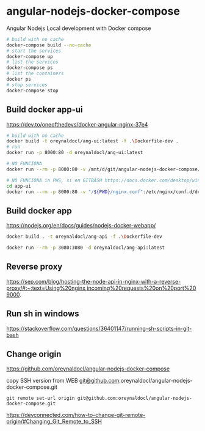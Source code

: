 # angular-nodejs-docker-compose
Angular Nodejs Local development with Docker compose 

```bash
# build with no cache
docker-compose build --no-cache
# start the services
docker-compose up
# list the services
docker-compose ps
# list the containers
docker ps
# stop services
docker-compose stop
```

## Build docker app-ui
https://dev.to/oneofthedevs/docker-angular-nginx-37e4

```bash
# build with no cache
docker build -t oreynaldocl/ang-ui:latest -f .\Dockerfile-dev .
# run
docker run -p 8000:80 -d oreynaldocl/ang-ui:latest

# NO FUNCIONA
docker run --rm -p 8000:80 -v /mnt/d/git/angular-nodejs-docker-compose/api/nginx.conf:/etc/nginx/conf.d/default.conf  oreynaldocl/ang-ui:latest 

# NO FUNCIONA in PWS, si en GITBASH https://docs.docker.com/desktop/windows/troubleshoot/#path-conversion-on-windows
cd app-ui
docker run --rm -p 8000:80 -v "/${PWD}/nginx.conf":/etc/nginx/conf.d/default.conf  oreynaldocl/ang-ui:latest 
```

## Build docker app
https://nodejs.org/en/docs/guides/nodejs-docker-webapp/
```bash
docker build . -t oreynaldocl/ang-api -f .\Dockerfile-dev

docker run --rm -p 3080:3080 -d oreynaldocl/ang-api:latest
```

## Reverse proxy
https://sep.com/blog/hosting-the-node-api-in-nginx-with-a-reverse-proxy/#:~:text=Using%20nginx,incoming%20requests%20on%20port%209000.

## Run sh in windows
https://stackoverflow.com/questions/36401147/running-sh-scripts-in-git-bash

## Change origin
https://github.com/oreynaldocl/angular-nodejs-docker-compose

copy SSH version from WEB git@github.com:oreynaldocl/angular-nodejs-docker-compose.git

```
git remote set-url origin git@github.com:oreynaldocl/angular-nodejs-docker-compose.git
```
https://devconnected.com/how-to-change-git-remote-origin/#Changing_Git_Remote_to_SSH

